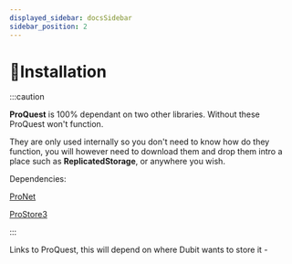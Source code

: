 ```yaml
---
displayed_sidebar: docsSidebar
sidebar_position: 2
---
```


# 📁Installation

:::caution

**ProQuest** is 100% dependant on two other libraries. Without these ProQuest won't function.

They are only used internally so you don't need to know how do they function, you will however need to download them and drop them intro a place such as **ReplicatedStorage**, or anywhere you wish.

Dependencies:

[ProNet](https://prooheckcp.github.io/ProNet/docs/Installation)

[ProStore3](https://prooheckcp.github.io/ProStore3/docs/Installation)

:::

Links to ProQuest, this will depend on where Dubit wants to store it -